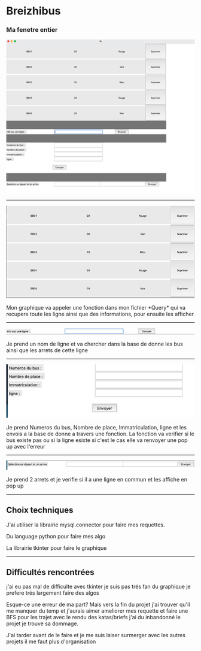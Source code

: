 # Breizhibus

### Ma fenetre entier 
<img src="img/main.png">

---
<img src="img/ligne.png">
<p>Mon graphique va appeler une fonction dans mon fichier *Query* qui va recupere toute les ligne ainsi que des informations, pour ensuite les afficher</p>

---
<img src="img/info_ligne.png">

<p>Je prend un nom de ligne et va chercher dans la base de donne les bus ainsi que les arrets de cette ligne </p>

---
<img src="img/formulaire.png">
<p>Je prend Numeros du bus, Nombre de place, Immatriculation, ligne et les envois a la base de donne a travers une fonction. La fonction va verifier si le bus existe pas ou si la ligne esixte si c'est le cas elle va renvoyer une pop up avec l'erreur</p>

---
<img src="img/gps.png">
<p>Je prend 2 arrets et je verifie si il a une ligne en commun et les affiche en pop up</p>

---
## Choix techniques

<p>J'ai utiliser la librairie mysql.connector pour faire mes requettes.</p>
<p>Du language python pour faire mes algo </p>
<p>La librairie tkinter pour faire le graphique </p>

---
## Difficultés rencontrées
<p> j'ai eu pas mal de difficulte avec tkinter je suis pas trés fan du graphique je prefere trés largement faire des algos</p>

<p>Esque-ce une erreur de ma part? Mais vers la fin du projet j'ai trouver qu'il me manquer du temp et j'aurais aimer ameliorer mes requette et faire une BFS pour les trajet avec le rendu des katas/briefs j'ai du inbandonné le projet je trouve sa dommage.</p>

<p>J'ai tarder avant de le faire et je me suis laiser surmerger avec les autres projets il me faut plus d'organisation</p>